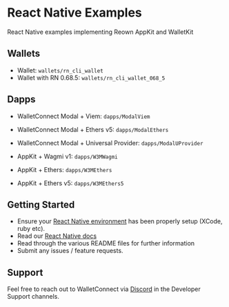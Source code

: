 # React Native Examples

React Native examples implementing Reown AppKit and WalletKit

## Wallets

- Wallet: `wallets/rn_cli_wallet`
- Wallet with RN 0.68.5: `wallets/rn_cli_wallet_068_5`

## Dapps

- WalletConnect Modal + Viem: `dapps/ModalViem`
- WalletConnect Modal + Ethers v5: `dapps/ModalEthers`
- WalletConnect Modal + Universal Provider: `dapps/ModalUProvider`

- AppKit + Wagmi v1: `dapps/W3MWagmi`
- AppKit + Ethers: `dapps/W3MEthers`
- AppKit + Ethers v5: `dapps/W3MEthers5`

## Getting Started

- Ensure your [React Native environment](https://reactnative.dev/docs/next/set-up-your-environment) has been properly setup (XCode, ruby etc).
- Read our [React Native docs](https://docs.reown.com/appkit/react-native/core/installation)
- Read through the various README files for further information
- Submit any issues / feature requests.


## Support

Feel free to reach out to WalletConnect via [Discord](https://discord.com/invite/kdTQHQ6AFQ) in the Developer Support channels.
